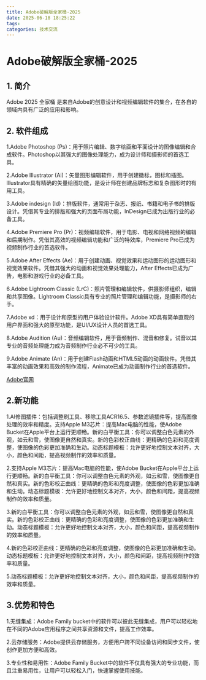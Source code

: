 ```yaml
---
title: Adobe破解版全家桶-2025
date: 2025-06-18 18:25:22
tags:
categories: 技术交流
---
```

# Adobe破解版全家桶-2025

## <a id = "section1">1. 简介</a>
Adobe 2025 全家桶 是来自Adobe的创意设计和视频编辑软件的集合，在各自的领域内具有广泛的应用和影响。
<br>
**[](#section3)**

## <a id = "section2">2. 软件组成</a>
1.Adobe Photoshop (Ps)：用于照片编辑、数字绘画和平面设计的图像编辑和合成软件。Photoshop以其强大的图像处理能力，成为设计师和摄影师的首选工具。 

2.Adobe Illustrator (Ai)：矢量图形编辑软件，用于创建徽标，图标和插图。Illustrator具有精确的矢量绘图功能，是设计师在创建品牌标志和复杂图形时的有用工具。 

3.Adobe indesign (Id)：排版软件，通常用于杂志、报纸、书籍和电子书的排版设计。凭借其专业的排版和强大的页面布局功能，InDesign已成为出版行业的必备工具。 

4.Adobe Premiere Pro (Pr)：视频编辑软件，用于电影、电视和网络视频的编辑和后期制作。凭借其高效的视频编辑功能和广泛的特效库，Premiere Pro已成为视频制作行业的首选软件。 

5.Adobe After Effects (Ae)：用于创建动画、视觉效果和运动图形的运动图形和视觉效果软件。凭借其强大的动画和视觉效果处理能力，After Effects已成为广告，电影和游戏行业的必备工具。 

6.Adobe Lightroom Classic (LrC)：照片管理和编辑软件，供摄影师组织，编辑和共享图像。Lightroom Classic具有专业的照片管理和编辑功能，是摄影师的右手。 

7.Adobe xd：用于设计和原型的用户体验设计软件。Adobe XD具有简单直观的用户界面和强大的原型功能，是UI/UX设计人员的首选工具。 

8.Adobe Audition (Au)：音频编辑软件，用于音频制作、混音和修复。试音以其专业的音频处理能力成为音频制作行业必不可少的工具。

9.Adobe Animate (An)：用于创建Flash动画和HTML5动画的动画软件。凭借其丰富的动画效果和高效的制作流程，Animate已成为动画制作行业的首选软件。

[Adobe官网](https://www.adobe.com/)

## <a id = "section2">2.新功能</a>

1.AI修图插件：包括调整刷工具、移除工具ACR16.5、参数滤镜插件等，提高图像处理的效率和精度。支持Apple M3芯片：提高Mac电脑的性能，使Adobe Bucket在Apple平台上运行更顺畅。新的白平衡工具：你可以调整白色元素的外观，如云和雪，使图像更自然和真实。新的色彩校正曲线：更精确的色彩和亮度调整，使图像的色彩更加准确和生动。动态标题模板：允许更好地控制文本对齐，大小，颜色和间距，提高视频制作的效率和质量。

2.支持Apple M3芯片：提高Mac电脑的性能，使Adobe Bucket在Apple平台上运行更顺畅。新的白平衡工具：你可以调整白色元素的外观，如云和雪，使图像更自然和真实。新的色彩校正曲线：更精确的色彩和亮度调整，使图像的色彩更加准确和生动。动态标题模板：允许更好地控制文本对齐，大小，颜色和间距，提高视频制作的效率和质量。

3.新的白平衡工具：你可以调整白色元素的外观，如云和雪，使图像更自然和真实。新的色彩校正曲线：更精确的色彩和亮度调整，使图像的色彩更加准确和生动。动态标题模板：允许更好地控制文本对齐，大小，颜色和间距，提高视频制作的效率和质量。

4.新的色彩校正曲线：更精确的色彩和亮度调整，使图像的色彩更加准确和生动。动态标题模板：允许更好地控制文本对齐，大小，颜色和间距，提高视频制作的效率和质量。

5.动态标题模板：允许更好地控制文本对齐，大小，颜色和间距，提高视频制作的效率和质量。

## <a id = "section3">3.优势和特色</a>

1.无缝集成：Adobe Family bucket中的软件可以彼此无缝集成，用户可以轻松地在不同的Adobe应用程序之间共享资源和文件，提高工作效率。 

2.云存储服务：Adobe提供云存储服务，方便用户跨不同设备访问和同步文件，使创作更加方便和高效。 

3.专业性和易用性：Adobe Family Bucket中的软件不仅具有强大的专业功能，而且注重易用性，让用户可以轻松入门，快速掌握使用技能。

